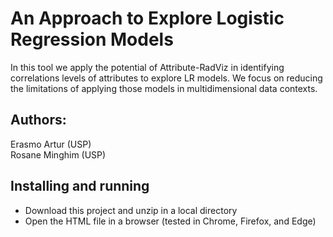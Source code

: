 # An Approach to Explore Logistic Regression Models
In this tool we apply the potential of Attribute-RadViz in identifying correlations
levels of attributes to explore LR models. We focus on reducing the limitations of applying those
models in multidimensional data contexts.

## Authors:

   Erasmo Artur (USP)\
   Rosane Minghim (USP)

## Installing and running

* Download this project and unzip in a local directory
* Open the HTML file in a browser (tested in Chrome, Firefox, and Edge)
